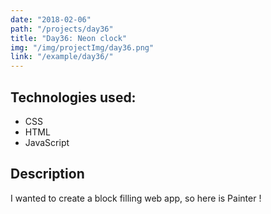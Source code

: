 ```yaml
---
date: "2018-02-06"
path: "/projects/day36"
title: "Day36: Neon clock"
img: "/img/projectImg/day36.png"
link: "/example/day36/"
---
```


## Technologies used:

- CSS
- HTML
- JavaScript

## Description

I wanted to create a block filling web app, so here is Painter !
